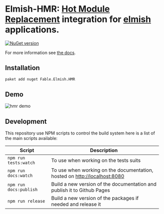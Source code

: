 Elmish-HMR: [Hot Module Replacement](https://webpack.js.org/concepts/hot-module-replacement/) integration for [elmish](https://github.com/fable-compiler/elmish) applications.
=======

[![NuGet version](https://badge.fury.io/nu/Fable.Elmish.HMR.svg)](https://badge.fury.io/nu/Fable.Elmish.HMR)

For more information see [the docs](https://elmish.github.io/hmr).

## Installation

```sh
paket add nuget Fable.Elmish.HMR
```

## Demo

![hmr demo](https://raw.githubusercontent.com/elmish/hmr/master/docs/static/img/hmr_demo.gif)

## Development

This repository use NPM scripts to control the build system here is a list of the main scripts available:

| Script | Description |
|---|---|
| `npm run tests:watch` | To use when working on the tests suits |
| `npm run docs:watch` | To use when working on the documentation, hosted on [http://localhost:8080](http://localhost:8080) |
| `npm run docs:publish` | Build a new version of the documentation and publish it to Github Pages |
| `npm run release` | Build a new version of the packages if needed and release it |
